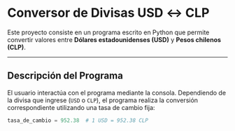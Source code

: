 # Conversor de Divisas USD ↔ CLP

Este proyecto consiste en un programa escrito en Python que permite convertir valores entre **Dólares estadounidenses (USD)** y **Pesos chilenos (CLP)**.

---

## Descripción del Programa

El usuario interactúa con el programa mediante la consola. Dependiendo de la divisa que ingrese (`USD` o `CLP`), el programa realiza la conversión correspondiente utilizando una tasa de cambio fija:

```python
tasa_de_cambio = 952.38  # 1 USD = 952.38 CLP
